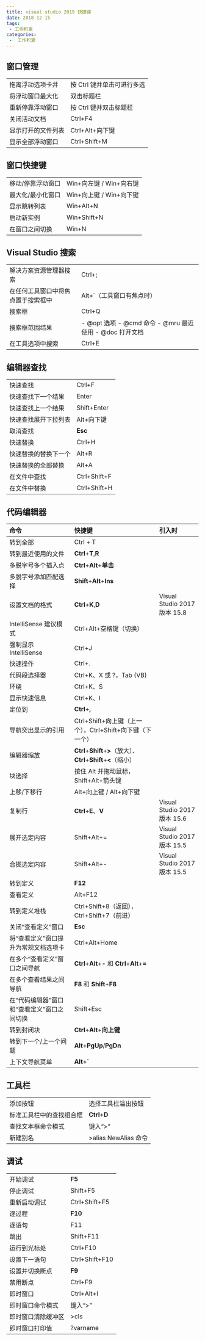 ```yaml
---
title: visual studio 2019 快捷键
date: 2018-12-15
tags:
 - 工作积累
categories:
 -  工作积累
---
```


## 窗口管理

|                    |                            |
| :----------------- | :------------------------- |
| 拖离浮动选项卡井   | 按 Ctrl 键并单击可进行多选 |
| 将浮动窗口最大化   | 双击标题栏                 |
| 重新停靠浮动窗口   | 按 Ctrl 键并双击标题栏     |
| 关闭活动文档       | Ctrl+F4                    |
| 显示打开的文件列表 | Ctrl+Alt+向下键            |
| 显示全部浮动窗口   | Ctrl+Shift+M               |

## 窗口快捷键

|                   |                         |
| :---------------- | :---------------------- |
| 移动/停靠浮动窗口 | Win+向左键 / Win+向右键 |
| 最大化/最小化窗口 | Win+向上键 / Win+向下键 |
| 显示跳转列表      | Win+Alt+N               |
| 启动新实例        | Win+Shift+N             |
| 在窗口之间切换    | Win+N                   |

## Visual Studio 搜索

|                                    |                                                         |
| :--------------------------------- | :------------------------------------------------------ |
| 解决方案资源管理器搜索             | Ctrl+;                                                  |
| 在任何工具窗口中将焦点置于搜索框中 | Alt+`（工具窗口有焦点时）                               |
| 搜索框                             | Ctrl+Q                                                  |
| 搜索框范围结果                     | - @opt 选项 - @cmd 命令 - @mru 最近使用 - @doc 打开文档 |
| 在工具选项中搜索                   | Ctrl+E                                                  |

## 编辑器查找

|                      |              |
| :------------------- | :----------- |
| 快速查找             | Ctrl+F       |
| 快速查找下一个结果   | Enter        |
| 快速查找上一个结果   | Shift+Enter  |
| 快速查找展开下拉列表 | Alt+向下键   |
| 取消查找             | **Esc**      |
| 快速替换             | Ctrl+H       |
| 快速替换的替换下一个 | Alt+R        |
| 快速替换的全部替换   | Alt+A        |
| 在文件中查找         | Ctrl+Shift+F |
| 在文件中替换         | Ctrl+Shift+H |

## 代码编辑器

| 命令                                       | 快捷键                                                       | 引入时                       |
| :----------------------------------------- | :----------------------------------------------------------- | :--------------------------- |
| 转到全部                                   | Ctrl + T                                                     |                              |
| 转到最近使用的文件                         | **Ctrl**+**T**,**R**                                         |                              |
| 多脱字号多个插入点                         | **Ctrl**+**Alt**+**单击**                                    |                              |
| 多脱字号添加匹配选择                       | **Shift**+**Alt**+**Ins**                                    |                              |
| 设置文档的格式                             | **Ctrl**+**K**,**D**                                         | Visual Studio 2017 版本 15.8 |
| IntelliSense 建议模式                      | Ctrl+Alt+空格键（切换）                                      |                              |
| 强制显示 IntelliSense                      | Ctrl+J                                                       |                              |
| 快速操作                                   | Ctrl+.                                                       |                              |
| 代码段选择器                               | Ctrl+K、X 或 ?，Tab (VB)                                     |                              |
| 环绕                                       | Ctrl+K、S                                                    |                              |
| 显示快速信息                               | Ctrl+K、I                                                    |                              |
| 定位到                                     | **Ctrl**+**,**                                               |                              |
| 导航突出显示的引用                         | Ctrl+Shift+向上键（上一个），Ctrl+Shift+向下键（下一个）     |                              |
| 编辑器缩放                                 | **Ctrl**+**Shift**+**>**（放大）、**Ctrl**+**Shift**+**<**（缩小） |                              |
| 块选择                                     | 按住 Alt 并拖动鼠标，Shift+Alt+箭头键                        |                              |
| 上移/下移行                                | Alt+向上键 / Alt+向下键                                      |                              |
| 复制行                                     | **Ctrl**+**E**、**V**                                        | Visual Studio 2017 版本 15.6 |
| 展开选定内容                               | Shift+Alt+=                                                  | Visual Studio 2017 版本 15.5 |
| 合拢选定内容                               | Shift+Alt+-                                                  | Visual Studio 2017 版本 15.5 |
| 转到定义                                   | **F12**                                                      |                              |
| 查看定义                                   | Alt+F12                                                      |                              |
| 转到定义堆栈                               | Ctrl+Shift+8（返回），Ctrl+Shift+7（前进）                   |                              |
| 关闭“查看定义”窗口                         | **Esc**                                                      |                              |
| 将“查看定义”窗口提升为常规文档选项卡       | Ctrl+Alt+Home                                                |                              |
| 在多个“查看定义”窗口之间导航               | **Ctrl**+**Alt**+**-** 和 **Ctrl**+**Alt**+**=**             |                              |
| 在多个查看结果之间导航                     | **F8** 和 **Shift**+**F8**                                   |                              |
| 在“代码编辑器”窗口和“查看定义”窗口之间切换 | Shift+Esc                                                    |                              |
| 转到封闭块                                 | **Ctrl**+**Alt**+**向上键**                                  |                              |
| 转到下一个/上一个问题                      | **Alt**+**PgUp**/**PgDn**                                    |                              |
| 上下文导航菜单                             | **Alt**+**`**                                                |                              |

## 工具栏

|                          |                      |
| :----------------------- | :------------------- |
| 添加按钮                 | 选择工具栏溢出按钮   |
| 标准工具栏中的查找组合框 | **Ctrl**+**D**       |
| 查找文本框命令模式       | 键入“>”              |
| 新建别名                 | >alias NewAlias 命令 |

## 调试

|                    |                |
| :----------------- | :------------- |
| 开始调试           | **F5**         |
| 停止调试           | Shift+F5       |
| 重新启动调试       | Ctrl+Shift+F5  |
| 逐过程             | **F10**        |
| 逐语句             | F11            |
| 跳出               | Shift+F11      |
| 运行到光标处       | Ctrl+F10       |
| 设置下一语句       | Ctrl+Shift+F10 |
| 设置并切换断点     | **F9**         |
| 禁用断点           | Ctrl+F9        |
| 即时窗口           | Ctrl+Alt+I     |
| 即时窗口命令模式   | 键入“>”        |
| 即时窗口清除缓冲区 | >cls           |
| 即时窗口打印值     | ?varname       |